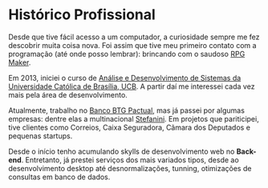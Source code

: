 # Histórico Profissional

Desde que tive fácil acesso a um computador, a curiosidade sempre me fez descobrir muita coisa nova. Foi assim que tive 
meu primeiro contato com a programação (até onde posso lembrar): brincando com o saudoso <a href="https://pt.wikipedia.org/wiki/RPG_Maker" title="Página da Wikipédia sobre o RPG Maker" target="_blank" rel="noopener noreferrer">RPG Maker</a>. 

Em 2013, iniciei o curso de <a href="https://ucb.catolica.edu.br/" title="Página da Wikipédia sobre o RPG Maker" target="_blank" rel="noopener noreferrer">Análise e Desenvolvimento de Sistemas da Universidade Católica de Brasília, UCB</a>.
A partir daí me interessei cada vez mais pela área de desenvolvimento.

Atualmente, trabalho no <a href="https://www.btgpactual.com/" title="Banco BTG Pactual" target="_blank" rel="noopener noreferrer">Banco BTG Pactual</a>, mas já passei por algumas empresas: dentre elas a multinacional <a href="https://stefanini.com/pt-br" title="Página da Stefanini" target="_blank" rel="noopener noreferrer">Stefanini</a>.
Em projetos que pariticipei, tive clientes como Correios, Caixa Seguradora, Cãmara dos Deputados e pequenas startups.

Desde o início tenho acumulando skylls de desenvolvimento web no **Back-end**. Entretanto, já prestei serviços dos mais variados tipos, desde ao desenvolvimento desktop até desnormalizações, tunning, otimizações de consultas em banco de dados.
